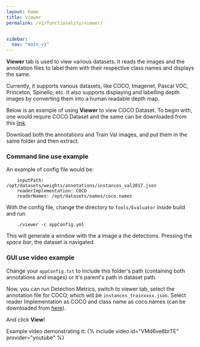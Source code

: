 ```yaml
---
layout: home
title: Viewer
permalink: /v1/functionality/viewer/


sidebar:
  nav: "main_v1"
---
```


**Viewer** tab is used to view various datasets. It reads the images and the annotation files to label them with their respective class names and displays the same.

Currently, it supports various datasets, like COCO, Imagenet, Pascal VOC, Princeton, Spinello, etc.
It also supports displaying and labelling depth images by converting them into a human readable depth map.

Below is an example of using **Viewer** to view COCO Dataset.
To begin with, one would require COCO Dataset and the same can be downloaded from this [link](http://cocodataset.org/#download).

Download both the annotations and Train Val images, and put them in the same folder and then extract.

### Command line use example

An example of config file would be:

```
    inputPath: /opt/datasets/weights/annotations/instances_val2017.json
    readerImplementation: COCO
    readerNames: /opt/datasets/names/coco.names
```

With the config file, change the directory to ``Tools/Evaluator`` inside build and run

```
    ./viewer -c appConfig.yml
```

This will generate a window with the a image a the detections. Pressing the *space bar*, the dataset is navigated.

### GUI use video example

Change your ```appConfig.txt``` to include this folder's path (containing both annotations and images) or it's parent's path in dataset path.

Now, you can run  Detection Metrics, switch to viewer tab, select the annotation file for COCO, which will be ```instances_trainxxxx.json```.
Select reader Implementation as COCO and class name as coco.names (can be downloaded from [here](https://github.com/JdeRobot/DetectionMetrics/blob/master/samples/names/coco.names)).

And click **View**!

Example video demonstrating it:
{% include video id="VMd6ve8brTE" provider="youtube" %}
